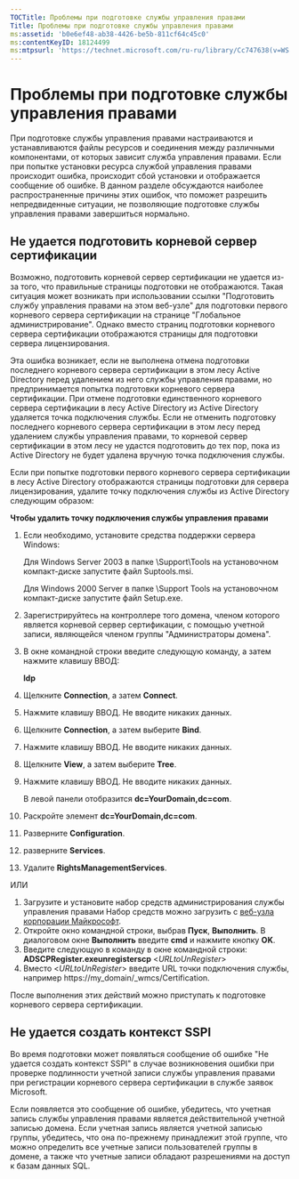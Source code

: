 ```yaml
---
TOCTitle: Проблемы при подготовке службы управления правами
Title: Проблемы при подготовке службы управления правами
ms:assetid: 'b0e6ef48-ab38-4426-be5b-811cf64c45c0'
ms:contentKeyID: 18124499
ms:mtpsurl: 'https://technet.microsoft.com/ru-ru/library/Cc747638(v=WS.10)'
---
```


Проблемы при подготовке службы управления правами
=================================================

При подготовке службы управления правами настраиваются и устанавливаются файлы ресурсов и соединения между различными компонентами, от которых зависит служба управления правами. Если при попытке установки ресурса службой управления правами происходит ошибка, происходит сбой установки и отображается сообщение об ошибке. В данном разделе обсуждаются наиболее распространенные причины этих ошибок, что поможет разрешить непредвиденные ситуации, не позволяющие подготовке службы управления правами завершиться нормально.

Не удается подготовить корневой сервер сертификации
---------------------------------------------------

Возможно, подготовить корневой сервер сертификации не удается из-за того, что правильные страницы подготовки не отображаются. Такая ситуация может возникать при использовании ссылки "Подготовить службу управления правами на этом веб-узле" для подготовки первого корневого сервера сертификации на странице "Глобальное администрирование". Однако вместо страниц подготовки корневого сервера сертификации отображаются страницы для подготовки сервера лицензирования.

Эта ошибка возникает, если не выполнена отмена подготовки последнего корневого сервера сертификации в этом лесу Active Directory перед удалением из него службы управления правами, но предпринимается попытка подготовки корневого сервера сертификации. При отмене подготовки единственного корневого сервера сертификации в лесу Active Directory из Active Directory удаляется точка подключения службы. Если не отменить подготовку последнего корневого сервера сертификации в этом лесу перед удалением службы управления правами, то корневой сервер сертификации в этом лесу не удастся подготовить до тех пор, пока из Active Directory не будет удалена вручную точка подключения службы.

Если при попытке подготовки первого корневого сервера сертификации в лесу Active Directory отображаются страницы подготовки для сервера лицензирования, удалите точку подключения службы из Active Directory следующим образом:

**Чтобы удалить точку подключения службы управления правами**
1.  Если необходимо, установите средства поддержки сервера Windows:

    Для Windows Server 2003 в папке \\Support\\Tools на установочном компакт-диске запустите файл Suptools.msi.

    Для Windows 2000 Server в папке \\Support Tools на установочном компакт-диске запустите файл Setup.exe.

2.  Зарегистрируйтесь на контроллере того домена, членом которого является корневой сервер сертификации, с помощью учетной записи, являющейся членом группы "Администраторы домена".

3.  В окне командной строки введите следующую команду, а затем нажмите клавишу ВВОД:

    **ldp**

4.  Щелкните **Connection**, а затем **Connect**.

5.  Нажмите клавишу ВВОД. Не вводите никаких данных.

6.  Щелкните **Connection**, а затем выберите **Bind**.

7.  Нажмите клавишу ВВОД. Не вводите никаких данных.

8.  Щелкните **View**, а затем выберите **Tree**.

9.  Нажмите клавишу ВВОД. Не вводите никаких данных.

    В левой панели отобразится **dc=YourDomain,dc=com**.

10. Раскройте элемент **dc=YourDomain,dc=com**.

11. Разверните **Configuration**.

12. разверните **Services**.

13. Удалите **RightsManagementServices**.

ИЛИ

1.  Загрузите и установите набор средств администрирования службы управления правами Набор средств можно загрузить с [веб-узла корпорации Майкрософт](http://go.microsoft.com/fwlink/?linkid=33841).
2.  Откройте окно командной строки, выбрав **Пуск**, **Выполнить**. В диалоговом окне **Выполнить** введите **cmd** и нажмите кнопку **OK**.
3.  Введите следующую в команду в окне командной строки:
    **ADSCPRegister.exeunregisterscp** &lt;*URLtoUnRegister*&gt;
4.  Вместо &lt;*URLtoUnRegister*&gt; введите URL точки подключения службы, например https://my\_domain/\_wmcs/Certification.

После выполнения этих действий можно приступать к подготовке корневого сервера сертификации.

Не удается создать контекст SSPI
--------------------------------

Во время подготовки может появляться сообщение об ошибке "Не удается создать контекст SSPI" в случае возникновения ошибки при проверке подлинности учетной записи службы управления правами при регистрации корневого сервера сертификации в службе заявок Microsoft.

Если появляется это сообщение об ошибке, убедитесь, что учетная запись службы управления правами является действительной учетной записью домена. Если учетная запись является учетной записью группы, убедитесь, что она по-прежнему принадлежит этой группе, что можно определить все учетные записи пользователей группы в домене, а также что учетные записи обладают разрешениями на доступ к базам данных SQL.
